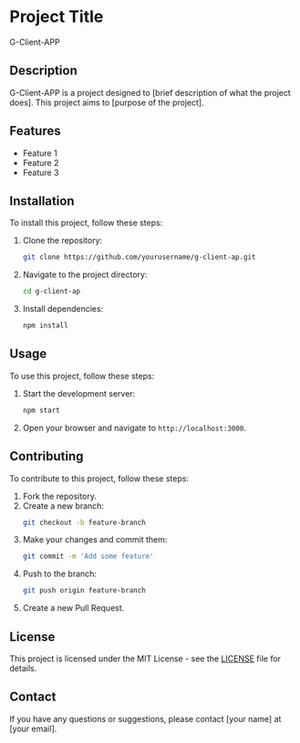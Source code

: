 # Project Title

G-Client-APP

## Description

G-Client-APP is a project designed to [brief description of what the project does]. This project aims to [purpose of the project].

## Features

- Feature 1
- Feature 2
- Feature 3

## Installation

To install this project, follow these steps:

1. Clone the repository:
    ```bash
    git clone https://github.com/yourusername/g-client-ap.git
    ```
2. Navigate to the project directory:
    ```bash
    cd g-client-ap
    ```
3. Install dependencies:
    ```bash
    npm install
    ```

## Usage

To use this project, follow these steps:

1. Start the development server:
    ```bash
    npm start
    ```
2. Open your browser and navigate to `http://localhost:3000`.

## Contributing

To contribute to this project, follow these steps:

1. Fork the repository.
2. Create a new branch:
    ```bash
    git checkout -b feature-branch
    ```
3. Make your changes and commit them:
    ```bash
    git commit -m 'Add some feature'
    ```
4. Push to the branch:
    ```bash
    git push origin feature-branch
    ```
5. Create a new Pull Request.

## License

This project is licensed under the MIT License - see the [LICENSE](LICENSE) file for details.

## Contact

If you have any questions or suggestions, please contact [your name] at [your email].
